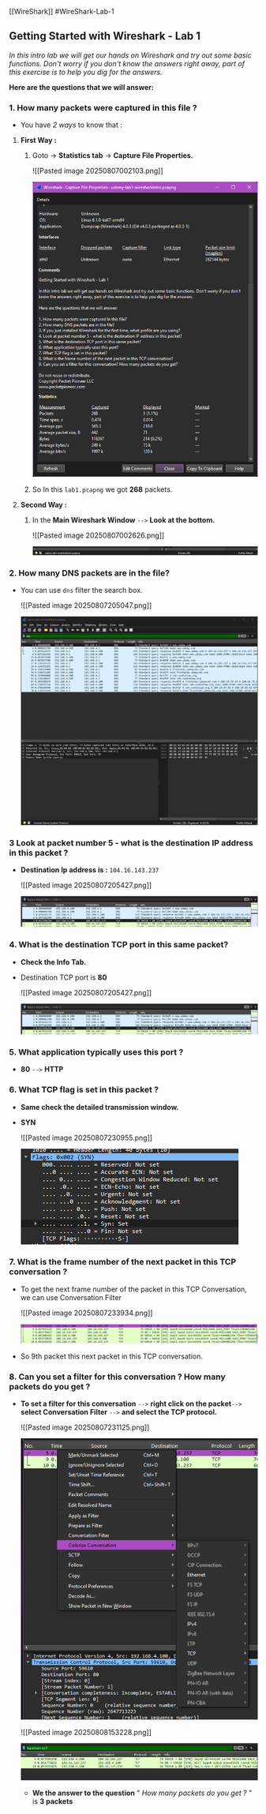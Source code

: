 [[WireShark]]
#WireShark-Lab-1
## Getting Started with Wireshark - Lab 1  
  
*In this intro lab we will get our hands on Wireshark and try out some basic functions. Don't worry if you don't know the answers right away, part of this exercise is to help you dig for the answers.*
  
**Here are the questions that we will answer:**  
  
### 1. How many packets were captured in this file ?

-  You have *2 ways* to know that : 

1. **First Way :** 

	1.  Goto -> **Statistics tab** -> **Capture File Properties.**
	
		![[Pasted image 20250807002103.png]]

	    ![Capture File Properties](https://github.com/CrypterENC/My-Obi-Notes/blob/main/IMG/Pasted%20image%2020250807002103.png)

	3.  So In this `lab1.pcapng` we got **268** packets.

2. **Second Way :** 

	1.  In the **Main Wireshark Window** `-->` **Look at the bottom.**

		![[Pasted image 20250807002626.png]]

        ![Main Wireshark Window-Look at the bottom](https://github.com/CrypterENC/My-Obi-Notes/blob/main/IMG/Pasted%20image%2020250807002626.png)


### 2. How many DNS packets are in the file?  

- You can use `dns` filter the search box.

	![[Pasted image 20250807205047.png]]

	![Alt](https://github.com/CrypterENC/My-Obi-Notes/blob/main/IMG/Pasted%20image%2020250807205047.png)
 

### 3 Look at packet number 5 - what is the destination IP address in this packet ?

- **Destination Ip address is :**  `104.16.143.237`

	![[Pasted image 20250807205427.png]]

	![Alt](https://github.com/CrypterENC/My-Obi-Notes/blob/main/IMG/Pasted%20image%2020250807205427.png)

### 4. What is the destination TCP port in this same packet?  

-  **Check the Info Tab.**

-  Destination TCP port is **80**

	![[Pasted image 20250807205427.png]]

	![Alt](https://github.com/CrypterENC/My-Obi-Notes/blob/main/IMG/Pasted%20image%2020250807205427.png)


### 5. What application typically uses this port ? 

- **80** `-->` **HTTP**
### 6. What TCP flag is set in this packet ?  

-  **Same check the detailed transmission window.**

- **SYN**

	![[Pasted image 20250807230955.png]]

	![Alt](https://github.com/CrypterENC/My-Obi-Notes/blob/main/IMG/Pasted%20image%2020250807230955.png)

### 7. What is the frame number of the next packet in this TCP conversation ?  


-  To get the next frame number of the packet in this TCP Conversation, we can use Conversation Filter

	 ![[Pasted image 20250807233934.png]]

	![Alt](https://github.com/CrypterENC/My-Obi-Notes/blob/main/IMG/Pasted%20image%2020250807233934.png)

-  So 9th packet this next packet in this TCP conversation.

### 8. Can you set a filter for this conversation ? How many packets do you get ?

-  **To set a filter for this conversation** `-->` **right click on the packet**`-->` **select Conversation Filter** `-->` **and select the TCP protocol.**

	![[Pasted image 20250807231125.png]]

	![Alt](https://github.com/CrypterENC/My-Obi-Notes/blob/main/IMG/Pasted%20image%2020250807231125.png)

	![[Pasted image 20250808153228.png]]

	![Alt](https://github.com/CrypterENC/My-Obi-Notes/blob/main/IMG/Pasted%20image%2020250808153228.png)

	- **We the answer to the question** " *How many packets do you get ?* " is **3 packets**
